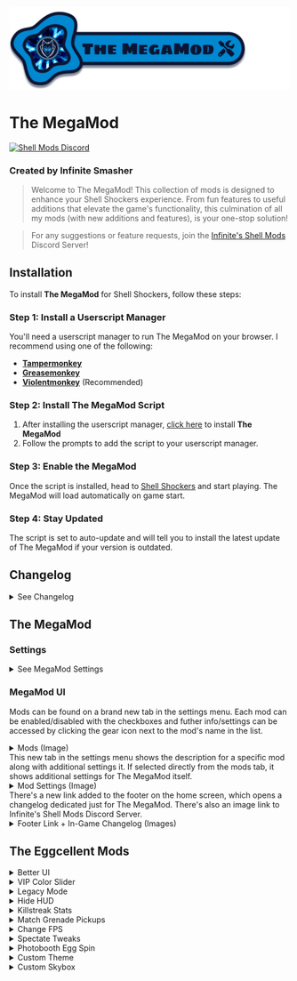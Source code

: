 ![The MegaMod](img/docs/megaMod/The%20MegaMod%20Logo.png)
# The MegaMod
[![Shell Mods Discord](https://img.shields.io/discord/1273986972389474374?label=Infinite%27s%20Shell%20Mods%20Server&logo=discord&color=5865F2)](https://discord.gg/Cxggadazy4)

### Created by Infinite Smasher
> Welcome to The MegaMod! This collection of mods is designed to enhance your Shell Shockers experience. From fun features to useful additions that elevate the game's functionality, this culmination of all my mods (with new additions and features), is your one-stop solution!

> For any suggestions or feature requests, join the [Infinite's Shell Mods](https://discord.gg/Cxggadazy4) Discord Server!

## Installation
To install **The MegaMod** for Shell Shockers, follow these steps:

### Step 1: Install a Userscript Manager
You'll need a userscript manager to run The MegaMod on your browser. I recommend using one of the following:
- **[Tampermonkey](https://www.tampermonkey.net/)**
- **[Greasemonkey](https://www.greasespot.net/)**
- **[Violentmonkey](https://violentmonkey.github.io/)** (Recommended)

### Step 2: Install The MegaMod Script
1. After installing the userscript manager, [click here](https://1nf1n1t3sm4sh3r.github.io/mmTest/js/script.user.js) to install **The MegaMod**
2. Follow the prompts to add the script to your userscript manager.

### Step 3: Enable the MegaMod
Once the script is installed, head to [Shell Shockers](https://shellshock.io/) and start playing. The MegaMod will load automatically on game start.

### Step 4: Stay Updated
The script is set to auto-update and will tell you to install the latest update of The MegaMod if your version is outdated.

## Changelog
<details>
<summary>See Changelog</summary>

</details>

## The MegaMod
### Settings
<details>
<summary>See MegaMod Settings</summary>

  - **MegaMod UI Sound Effects** - Enables sound effects related to the MegaMod
    - **Specific Sounds**:
      - **Tab Sounds** - Sound effects for mods tab and mod settings tab
      - **Hover Sounds** - Sound effects for hovering on settings tab icon and mod settings icons
  - **Faster CSS Loading** - Makes CSS Load Faster
</details>

### MegaMod UI
Mods can be found on a brand new tab in the settings menu. Each mod can be enabled/disabled with the checkboxes and futher info/settings can be accessed by clicking the gear icon next to the mod's name in the list.
<details>
<summary>Mods (Image)</summary> 
  
  ![Mods](img/docs/megaMod/mods.png)
</details>
This new tab in the settings menu shows the description for a specific mod along with additional settings it. If selected directly from the mods tab, it shows additional settings for The MegaMod itself.
<details> 
<summary>Mod Settings (Image)</summary>
  
  ![Mod Settings](img/docs/megaMod/modSettings.png)
</details>
There's a new link added to the footer on the home screen, which opens a changelog dedicated just for The MegaMod. There's also an image link to Infinite's Shell Mods Discord Server.
<details>
<summary>Footer Link + In-Game Changelog (Images)</summary>

  ![Footer Changelog Link](img/docs/megaMod/footerLink.png)
  ![In-Game Changelog](img/docs/megaMod/changelog.png)
</details>

## The Eggcellent Mods
<details>
<summary>Better UI</summary>

> Enhances the inventory and profile UI with new themes, a skin randomizer, profile badges, and more.
### **Settings**:
- **General UI Tweaks**: Various UI improvements.
  <details>
  <summary>More Info</summary>
    
    - Latest FontAwesome Social Media Icons
    - Updated Social Media Footer Icon Styles & Tooltip Position
    - Egg-Shaped Settings Sliders
    - Egg-Shaped Settings Checkboxes
    - Added margins around chat (on Despawn Menu) so it isn't fixed to edge of screen
    - Added margins to media tabs and top right buttons (on Home Screen) so they aren't fixed to edge of screen
    - Various UI Bug Fixes:
      - Fixed Short Scrollmask Width
      - Fixed YT + Twitch Box Height
      - Adjusted Create Private Game Popup Alignments
      - Fixed Slightly Taller Challenge Box
      - Stretched Chick'n Winner Bar (on Despawn Menu) to fix text wrap (and for better looks ofc)
    - Added Icons to challenges to show if they're unique or already completed
    - Restyled Challenge "Claimed" Banner to match checkmark banner
    <details>
    <summary>See Challenge Icons & Restyled "Claimed" Banners (Image)</summary>

    ![Challenges](img/docs/betterUI/misc/challenges/Challenges.png)
    </details>
    
    - Added missing clock icon next to challenge timer on home screen
    - Added sound effect when claiming challenges
    - Added info popup for challenges which shows all challenges with info such as icon, reward amounts, tier, type, # of claims, etc
    <details>
    <summary>See Challenge Info Popup (Image)</summary>

    ![Challenge Info Popup](img/docs/betterUI/misc/challenges/Challenge%20List%20Popup.png)
    </details>
    
    - Added Button (on Home Screen) and Popup to Show Current Public Map Pool
    <details>
    <summary>See Public Map Popup (Image)</summary>

    ![Public Map Popup](img/docs/betterUI/misc/Public%20Map%20Popup.png)
    </details>
  </details>
- **Better Inventory**
  <details>
  <summary>More Info</summary>

    - __UI Improvements__:
      - Rounded item and weapon select buttons
      - Better **color matching** on existing item theme properties:
        - Price Labels
        - Spinning Egg (Item Image Loading)
        - Item Borders
      - New **gradient effect** (+ fade-in animation) for themed items when selected
      - Item Search Feature (This was added into the game on October 1st, 2023!)
      - EggK-47s and Whippers with sound effects now play a burst of their sound effect when clicked!
      - Fixed Bugs:
        - Equipped weapon skin wasn't highlighted after switching classes
        - Sound effect played when switching tabs in shop
        - Weapon skin buttons could be deselected
        - Photobooth wasn't updating pistol when switching main weapon class
      - Fixed wonky item banners for items showing in bundle popup
    - __New Item Themes__:
      - ``Bundle`` - Items available through bundles only
      - ``Limited`` - Limited-time items (in "Limited Edition" shop section)
      - ``Twitch Drops`` - Items available through Twitch Drops
      - ``Merch`` - Hats that were previously obtained through buying Shell Shockers merchandise
      - ``Yolker`` - New Yolker Items
      - ``League`` - Clan/Tournament Hats and Stamps
      - ``Notif`` - Hats created for and rewarded through the (discontinued) Notification System
      - ``Egglite`` - Code-unlockable items that fit no other categories
      - ``Promo`` - Cross-Promotional items unlocked by playing other BWD games (ex: Skull Wand Pistol)
      - ``Event`` - Event rewards from events such as EGG ORG or Scavenger Hunt
      - ``Social`` - Social media rewards (Hats) from the homepage
      - ``Legacy`` - Legacy default weapon skins from 2018/2019
      - ``YT CC`` - BWD YouTube CC shop items
      - ``Twitch CC`` - BWD Twitch CC shop items
    <details>
    <summary>See Item Themes (Image)</summary>
      
    ![Item Themes](img/docs/betterUI/inventory/Item%20Themes.png)
    </details>
    
    - __Changed Item Sorting Order__:
      1. Premium ($)
      2. Premium (Eggs)
      3. VIP
      4. Bundle
      5. Merch
      6. Twitch Drops
      7. New Yolker
      8. League
      9. Notification
      10. Egglite
      11. Promo
      12. Event
      13. Social
      14. Default & Legacy Items
      15. Limited
      16. Content Creator (YouTube & Twitch)
      17. Shop Items 
    - **Skin randomizer button** - randomizes all equipped items (including grenade and melee) for the currently selected weapon class
    - **Item count information** in inventory, shop, and limited edition section:
      - __Inventory__: shows # of items owned / total items
        - __Limited Edition__: shows # of limited items owned / total limited items
      - __Shop__: shows # of items remaining to purchase / total items
        - __Limited Edition__: shows # of limited items remaining to purchase / total limited items
    - Clickable **Item Icons** for most of the custom item themes!
      - Premium - switches to the shop tab of the shop
      - VIP - opens VIP popup
      - Bundle - switches to the shop tab of the shop
      - Merch - opens merch store
      - Twitch Drops - opens Twitch Drops page
      - New Yolker - opens New Yolker signup page
      - Notification - requests to turn on notifications
      - Promo - opens the particular promotion of the item
      - Limited - opens limited edition section and shows all owned limited items
      - Content Creator - links directly to the social media profile of the content creator
  </details>
- **Profile Picture & Badges**
  <details>
  <summary>More Info</summary>
    
    - **Profile Pictures** have returned in the profile section! Some people have one, others don't - that's just the way it is :)
    <details>
    <summary>See Updated Profile Section (Image)</summary>

    ![Profile Section](img/docs/betterUI/profile/Profile%20Picture%20&%20Badges.png)
    </details>

    <details>
    <summary>See Tier Badge Level Up Alert (Image)</summary>

    ![Tier Badge Level Up](img/docs/betterUI/profile/Tier%20Badge%20Level%20Up.png)
    </details>
    
    - **Profile Badges** - Clickable & Automatically Computed/Displayed:
      - Core Badges (14):
        | Badge Name          | Description                                             |
        | ------------------- | ------------------------------------------------------- |
        | VIP Subscriber      | Have an active VIP subscription                         |
        | Wizard              | Be one of the developers (Wizards)                      |
        | BWD Mod             | Be one of the BWD Discord moderators                    |
        | Eggforcer           | Be one of the Shell moderators (Eggforcers)             |
        | OG Player           | Account Created in 2019 or Earlier                      |
        | Pandemic Player     | Account Created in 2020                                 |
        | Farm-Fresh Player   | Account less than a month old                           |
        | MegaMod Playtester  | Helped playtest The MegaMod before its release - tysm!  |
        - Event Badges (6):
          | Badge Name       | Description                                                      |
          | ---------------- | ---------------------------------------------------------------- |
          | Treasure Hunter  | Participated in the Scavenger Hunt 2022 event                    |
          | ATTN: EGG ORG.   | Participated in the first EGG ORG event (2020)                   |
          | Pablo > Diablo   | Participated in the "EGG ORG: Phase II" (EGG ORG 2021) event     |
          | Pablo's Saviour  | Participated in the "Timetwist" (EGG ORG 2022) event             |
          | Monsters Win!    | Participated in the "EGG ORG & Eggventure" (EGG ORG 2023) event  |
          | N0 M0R3 R0B0TS   | Participated in the "Rise of the Robots" (EGG ORG 2024) event    |
    - Tier Badges (18 Unique, 88 Total):
      > The highest tier of a particular badge is displayed on your profile

      | Badge Name           | Description                                | Tier Requirements |
      | -------------------- | ------------------------------------------ |------------------ |
      | Eggstra Spender      | $ Worth of Premium Items Owned             | <table><thead><tr><th>Tier</th><th>Requirement</th></tr></thead><tbody><tr><td>I</td><td>$50</td></tr><tr><td>II</td><td>$100</td></tr><tr><td>III</td><td>$150</td></tr><tr><td>IV</td><td>$250</td></tr><tr><td>V</td><td>$500+</td></tr></tbody></table>|
      | Challenge Eggcepted  | # of Unique Challenges Completed           | <table><thead><tr><th>Tier</th><th>Requirement</th></tr></thead><tbody><tr><td>I</td><td>10</td></tr><tr><td>II</td><td>25</td></tr><tr><td>III</td><td>50</td></tr><tr><td>IV</td><td>75</td></tr><tr><td>V</td><td>100+</td></tr></tbody></table>|
      | Overeggchiever       | # of Total Challenges Completed            | <table><thead><tr><th>Tier</th><th>Requirement</th></tr></thead><tbody><tr><td>I</td><td>50</td></tr><tr><td>II</td><td>100</td></tr><tr><td>III</td><td>250</td></tr><tr><td>IV</td><td>500</td></tr><tr><td>V</td><td>1,000+</td></tr></tbody></table>|
      | Eggspenditure        | Golden Eggs Spent                          | <table><thead><tr><th>Tier</th><th>Requirement</th></tr></thead><tbody><tr><td>I</td><td>500,000</td></tr><tr><td>II</td><td>1,000,000</td></tr><tr><td>III</td><td>2,500,000</td></tr><tr><td>IV</td><td>5,000,000</td></tr><tr><td>V</td><td>7,500,000+</td></tr></tbody></table>|
      | Shell Scrambler      | Lifetime Kills                             | <table><thead><tr><th>Tier</th><th>Requirement</th></tr></thead><tbody><tr><td>I</td><td>10,000</td></tr><tr><td>II</td><td>25,000</td></tr><tr><td>III</td><td>50,000</td></tr><tr><td>IV</td><td>100,000</td></tr><tr><td>V</td><td>200,000+</td></tr></tbody></table>|
      | Master of Arms       | Lifetime Kills With Every Weapon           | <table><thead><tr><th>Tier</th><th>Requirement</th></tr></thead><tbody><tr><td>I</td><td>250</td></tr><tr><td>II</td><td>500</td></tr><tr><td>III</td><td>750</td></tr><tr><td>IV</td><td>1,000</td></tr><tr><td>V</td><td>2,500+</td></tr></tbody></table>|
      | Eggsecutioner        | Lifetime Kills in Every Game Mode          | <table><thead><tr><th>Tier</th><th>Requirement</th></tr></thead><tbody><tr><td>I</td><td>500</td></tr><tr><td>II</td><td>1,000</td></tr><tr><td>III</td><td>5,000</td></tr><tr><td>IV</td><td>10,000</td></tr><tr><td>V</td><td>20,000+</td></tr></tbody></table>|
      | Splattered Yolk      | Lifetime Deaths                            | <table><thead><tr><th>Tier</th><th>Requirement</th></tr></thead><tbody><tr><td>I</td><td>10000</td></tr><tr><td>II</td><td>25000</td></tr><tr><td>III</td><td>50000</td></tr><tr><td>IV</td><td>100000</td></tr><tr><td>V</td><td>200000+</td></tr></tbody></table>|
      | Humpty's Fall        | # of Fall Deaths                           | <table><thead><tr><th>Tier</th><th>Requirement</th></tr></thead><tbody><tr><td>I</td><td>10</td></tr><tr><td>II</td><td>25</td></tr><tr><td>III</td><td>50</td></tr><tr><td>IV</td><td>100</td></tr><tr><td>V</td><td>250+</td></tr></tbody></table>|
      | Overkill             | Lifetime KDR                               | <table><thead><tr><th>Tier</th><th>Requirement</th></tr></thead><tbody><tr><td>I</td><td>0.75</td></tr><tr><td>II</td><td>1.00</td></tr><tr><td>III</td><td>2.00</td></tr><tr><td>IV</td><td>3.00</td></tr><tr><td>V</td><td>4.00+</td></tr></tbody></table>|
      | Eggsassin            | Lifetime KDR in Every Game Mode            | <table><thead><tr><th>Tier</th><th>Requirement</th></tr></thead><tbody><tr><td>I</td><td>0.75</td></tr><tr><td>II</td><td>1.00</td></tr><tr><td>III</td><td>2.00</td></tr><tr><td>IV</td><td>3.00</td></tr><tr><td>V</td><td>4.00+</td></tr></tbody></table>|
      | Royal Rooster        | Lifetime KoTC Round Wins                   | <table><thead><tr><th>Tier</th><th>Requirement</th></tr></thead><tbody><tr><td>I</td><td>100</td></tr><tr><td>II</td><td>250</td></tr><tr><td>III</td><td>500</td></tr><tr><td>IV</td><td>1,000</td></tr><tr><td>V</td><td>2,000+</td></tr></tbody></table>|
      | Coop King            | Lifetime KoTC Coop Captures                | <table><thead><tr><th>Tier</th><th>Requirement</th></tr></thead><tbody><tr><td>I</td><td>250</td></tr><tr><td>II</td><td>500</td></tr><tr><td>III</td><td>1,500</td></tr><tr><td>IV</td><td>2,500</td></tr><tr><td>V</td><td>5,000+</td></tr></tbody></table>|
      | Eggsclusive          | % Owned of Current Update's Limited Items  | <table><thead><tr><th>Tier</th><th>Requirement</th></tr></thead><tbody><tr><td>I</td><td>10%</td></tr><tr><td>II</td><td>20%</td></tr><tr><td>III</td><td>30%</td></tr><tr><td>IV</td><td>50%</td></tr><tr><td>V</td><td>80%+</td></tr></tbody></table>|
      | Yolky Drip           | # of Merch Items Owned                     | <table><thead><tr><th>Tier</th><th>Requirement</th></tr></thead><tbody><tr><td>I</td><td>1</td></tr><tr><td>II</td><td>2</td></tr><tr><td>III</td><td>3</td></tr></tbody></table>|
      | Twitch Drops         | % Owned of Twitch Drops Items              | <table><thead><tr><th>Tier</th><th>Requirement</th></tr></thead><tbody><tr><td>I</td><td>10%</td></tr><tr><td>II</td><td>25%</td></tr><tr><td>III</td><td>50%</td></tr><tr><td>IV</td><td>75%</td></tr><tr><td>V</td><td>100%</td></tr></tbody></table>|
      | Colleggter           | % Owned of New Yolker Items                | <table><thead><tr><th>Tier</th><th>Requirement</th></tr></thead><tbody><tr><td>I</td><td>10%</td></tr><tr><td>II</td><td>25%</td></tr><tr><td>III</td><td>50%</td></tr><tr><td>IV</td><td>75%</td></tr><tr><td>V</td><td>100%</td></tr></tbody></table>|
      | Pro Egg Gamer        | # of League Items Owned                    | <table><thead><tr><th>Tier</th><th>Requirement</th></tr></thead><tbody><tr><td>I</td><td>1</td></tr><tr><td>II</td><td>2</td></tr><tr><td>III</td><td>3</td></tr><tr><td>IV</td><td>7</td></tr><tr><td>V</td><td>9+</td></tr></tbody></table>|
      | Egglitist            | % Owned of Egglite Items                   | <table><thead><tr><th>Tier</th><th>Requirement</th></tr></thead><tbody><tr><td>I</td><td>10%</td></tr><tr><td>II</td><td>20%</td></tr><tr><td>III</td><td>30%</td></tr><tr><td>IV</td><td>50%</td></tr><tr><td>V</td><td>90%+</td></tr></tbody></table>|
      | Poached Promoter     | % Owned of Promo Items                     | <table><thead><tr><th>Tier</th><th>Requirement</th></tr></thead><tbody><tr><td>I</td><td>10%</td></tr><tr><td>II</td><td>25%</td></tr><tr><td>III</td><td>50%</td></tr><tr><td>IV</td><td>75%</td></tr><tr><td>V</td><td>100%</td></tr></tbody></table>|
  
  <details>
  <summary>See Profile Badge Popup (Image)</summary>

  ![Profile Badge Popup](img/docs/betterUI/profile/Profile%20Badge%20Info%20Popup.png)
  </details>
  </details>
- **Force Roundness**: Makes the UI more comfy by rounding the corners on buttons, popups, and more! No more nasty sharp edges!
- **MOAR Colored UI**: Adds a splash of color to buttons and icons such as the News Tabs and social media footer icons.
- **Yellow Hit Indicator**: Makes the hit indicators yolk yellow instead of red because egg yolk is yellow and eggs don't bleed blood :)

- **Chat Upgrades**: Various Upgrades & Additions to In-Game Chat.
  <details>
  <summary>More Info</summary>
    
    - Increased Chat History from 5 to 7 messages
    - Added Icons next to to MOD, SERVER, and ANNOUNCEMENT Chat messages
    <details>
    <summary>See Chat Icons (Image)</summary>

    ![Chat Icons](img/docs/betterUI/chat/Chat%20Icons.png)
    </details>
    
    - **Chat Events Added to Chat**:
      - Join Game - _PLAYER_ joined the game.
      - Leave Game - _PLAYER_ left the game.
      - Switch Team - _PLAYER_ switched to BLUE/RED team.
    <details>
    <summary>See Chat Events (Image)</summary>

    ![Chat Events](img/docs/betterUI/chat/Chat%20Events.png)
    </details>
  </details>
</details>

<details>
<summary>VIP Color Slider</summary>

> Adds sliders for hue, saturation, and brightness to customize your egg color in the inventory - slider also locks for non VIPs.
> Also adds a color randomizer button.  
### **Settings**:
- **Unlock (for non-VIPs)**: Unlocks the color slider for people without VIP.
- **Auto-Save Custom Color**: Automatically saves and applies custom colors.
- **Color Randomizer Button**: Adds a button to randomize your egg color (Color Slider included).

<details>
<summary>See Color Slider (Images)</summary>

![Color Slider](img/docs/colorSlider/Slider.png)
![Slider Disabled](img/docs/colorSlider/Slider%20Disabled.png)
</details>

</details>

<details>
<summary>Legacy Mode</summary>

> Brings back legacy default weapon skins and sound effects from 2018/2019.
### **Settings**:
- **Legacy Default Skins**: Use old default weapon skin models.
- **Legacy Sound Effects**: Use old in-game weapon sound effects. Legacy sounds also play in the inventory when clicking on legacy weapons!
- **Gun-Specific Sounds**: Customize legacy sounds for specific guns.
  - Fire Sound
  - Default-Only Fire Sound (Only the Legacy (Default) skin has the fire sound effect)
  - Reload Sound(s)
- **Grenade Sounds**: Customize legacy sounds for grenades.
  - Grenade Throw
  - Grenade Beep
  - Grenade Explosion
  - Default-Only Explosion
- **Other Sounds**: Additional legacy sound effects.
  - Ammo/Grenade Pickup
  - Weapon Swap

<details>
<summary>See Legacy Weapon Skins (Image)</summary>

![Legacy Skins](img/docs/legacyMode/Legacy%20Items.png)
</details>

</details>

<details>
<summary>Hide HUD</summary>

> Hide or show the HUD (including player names, outlines, and pickups) while playing or in spectate mode for cinematic shots and clean recordings.  
### **Settings**:
- **Hide/Show In-Game UI**: Keybind to Toggle HUD visibility.
- Hide Crosshair
- Hide Game Messages
- Hide Grenade Power
- Hide Healthbar
- Hide Game Chat
- Hide Gamemode UI
- Hide Ammo Count
- Hide Player List
- Hide Readouts (Ping, FPS, etc)
- Hide Egg Count
- Hide Kill/Death Log
- Hide Kill/Death Text
- Hide Max Killstreak Indicator
- Hide Spectate Info
- Hide Grenade/Ammo Pickups
- Hide Player Nametags
- Hide Player Outlines

<details>
<summary>See HUD, Nametags, Player Outlines, & Pickups Hidden (Image)</summary>

![HUD & Pickups Hidden](img/docs/hideHUD/HUD%20Hidden.png)
</details>

</details>

<details>
<summary>Killstreak Stats</summary>

> Adds a stopwatch that starts when you spawn and a popup to display kill streak stats (COMING SOON). Also useful for timed challenges.  
<!--**Settings**:-->
<!--**Hide/Show Info Popup**: Toggle the display of kill streak stats.-->

<details>
<summary>See Killstreak Stopwatch (Image)</summary>

![Killstreak Stopwatch](img/docs/killstreakInfo/Stopwatch.png)
</details>

</details>

<details>
<summary>Match Grenade Pickups</summary>
 
> Sets the grenade pickups to match your equipped grenade skin, also works in first-person spectate mode.

<details>
<summary>See Matching Grenade Pickups In-Game (Image)</summary>

![Matching Grenade Pickups](img/docs/matchGrenades/Matching%20Pickups.png)
</details>

</details>

<details>
<summary>Change FPS</summary>

> Allows you to adjust your FPS.  
### **Settings**:
- **FPS Slider**: Adjust the FPS (1-999).

</details>

<details>
<summary>Spectate Tweaks</summary>
 
> Tweaks for spectate mode. Also shows more keybinds on the "Spectating Player" box.
### **Settings**:
- **Show Healthbar**: Display a player's healthbar while spectating them in first-person-spectate mode.
- **Hide Main Crosshair**: Hide the main crosshair in first-person-spectate mode.
- **Hide Crosshair Dot**: Hide the crosshair dot in first-person-spectate mode.
- **Spectate Speed Slider**: Sets the % of the spectate speed (1% to 200%).
- **Freeze Frame**: Sets the keybind toggle for freezing the players.

</details>

<details>
<summary>Photobooth Egg Spin</summary>

> Spin your egg 360° in the photobooth and export the spin as a GIF.  
### **Settings (In Photobooth)**:
- **Spin Speed**: Choose the speed of the spin.
  - Slow
  - Normal
  - Fast
- **Spinning GIF FPS**: Choose the FPS of the spinning GIF.
  - Low (15 FPS)
  - Medium (30 FPS)
  - High (60 FPS)
- **Spin Egg**: Rotate your egg.
- **Save Spinning GIF**: Export the spinning egg as a GIF (Coming Soon!).

</details>

<details>
<summary>Custom Theme</summary>

> Select and manage themes that change the UI's appearance, including menu backgrounds, button colors, crosshair, scope, and more.  
### **Settings**:
- **Select Theme**: Choose a theme.
- **Preload Themes**: Load themes faster by downloading them on startup.
- **Available Themes**:
  | Theme Name                 | Creator(s)                 | Description                                                                                                                    | Image                                                 |
  | -------------------------- | -------------------------- | ------------------------------------------------------------------------------------------------------------------------------ | ----------------------------------------------------- |
  | Boolet x DeltaStorm        | Boolet, Infinite Smasher    | Updated & improved version of [Boolet](https://youtube.com/@Boolet)'s theme. Used to be available on the Chrome WebStore.      | ![Boolet Theme](img/docs/themes/boolet.png)           |
  | graysocean (Main)          | Infinite Smasher            | Updated & improved version of [graysocean](https://twitch.tv/graysocean)'s theme. Used to be available on the Chrome WebStore. | ![Graysocean Theme](img/docs/themes/graysocean.png)   |
  | graysocean (Fashion Show)  | Infinite Smasher            | Fashion show-specific version of the graysocean (Main) theme.                                                                   | Same as Graysocean (Main)                             |
  | Gus                        | Gus, Infinite Smasher       | Gus's theme.                                                                                                                   | ![Gus Theme](img/docs/themes/gus.png)                 |
  | King Hayden                | Jayvan, Infinite Smasher    | Updated & improved version of [King Hayden](https://twitch.tv/king_hayden_)'s theme.                                           | ![King Hayden Theme](img/docs/themes/hayden.png)      |
  | Infinite Smasher            | Infinite Smasher            | Infinite Smasher's theme.                                                                                                       | ![Infinite Smasher Theme](img/docs/themes/infinite.png) |
  | menoXD                     | Jayvan, Infinite Smasher    | Updated & improved version of [menoXD](https://twitch.tv/menoxd)'s theme.                                                      | ![menoXD Theme](img/docs/themes/meno.png)             |
  | Novosuper                  | Jayvan, Infinite Smasher    | Updated & improved version of [Novosuper](https://twitch.tv/novosuper)'s theme.                                                | ![Novosuper Theme](img/docs/themes/novo.png)          |
</details>
</details>

<details>
<summary>Custom Skybox</summary>

> Choose from over 60+ different skyboxes (or use a solid color) for all maps.  
### **Settings**:
- **Skybox Category**: Select a category of skyboxes.
- **Select Skybox**: Choose a specific skybox from the selected category.
- **Skybox Categories**:
  | Category Name                                                                                                       | # of Skyboxes       |
  | ------------------------------------------------------------------------------------------------------------------- | ------------------- |
  | Official (In-Game Skyboxes)                                                                                          | 4                   |
  | Solid Colors (RGB Color Sliders)                                                                                    | 256^3 = 16,777,216  |
  | Landscapes                                                                                                          | 4                   |
  | [AllSky](https://assetstore.unity.com/packages/2d/textures-materials/sky/allsky-free-10-sky-skybox-set-146014)      | 10                  |
  | [Cartoon Clouds](https://assetstore.unity.com/packages/2d/textures-materials/sky/farland-skies-cloudy-crown-60004)  | 5                   |
  | [Color Skies](https://assetstore.unity.com/packages/2d/textures-materials/sky/colorskies-91541)                     | 8                   |
  | [Space](https://assetstore.unity.com/packages/2d/textures-materials/sky/spaceskies-free-80503)                      | 23                  |
  | [Nebula](https://assetstore.unity.com/packages/2d/textures-materials/sky/skybox-volume-2-nebula-3392)               | 7                   |
  | Other                                                                                                               | 5                   |

Misc Skybox Sources: [Babylon.js](https://doc.babylonjs.com/toolsAndResources/assetLibraries/availableTextures#cubetextures), [elyvisions (OpenGameArt)](https://opengameart.org/content/elyvisions-skyboxes)

<details>
<summary>What Skyboxes Look Like In-Game (Image)</summary>

![Skybox Example](img/docs/customSkybox/skybox.png)
</details>

</details>